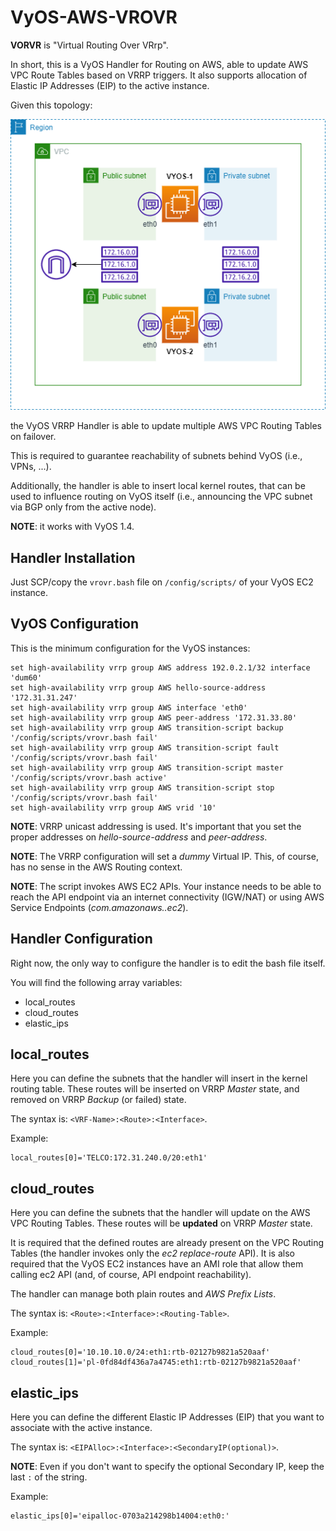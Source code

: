 # VyOS-AWS-VROVR

**VORVR** is "Virtual Routing Over VRrp".

In short, this is a VyOS Handler for Routing on AWS, able to update AWS VPC Route Tables based on VRRP triggers. It also supports allocation of Elastic IP Addresses (EIP) to the active instance.

Given this topology:

![AWS_Topology](VROVR.png)

the VyOS VRRP Handler is able to update multiple AWS VPC Routing Tables on failover.

This is required to guarantee reachability of subnets behind VyOS (i.e., VPNs, ...).

Additionally, the handler is able to insert local kernel routes, that can be used to influence routing on VyOS itself (i.e., announcing the VPC subnet via BGP only from the active node).

**NOTE**: it works with VyOS 1.4.

## Handler Installation

Just SCP/copy the `vrovr.bash` file on `/config/scripts/` of your VyOS EC2 instance.

## VyOS Configuration

This is the minimum configuration for the VyOS instances:

```
set high-availability vrrp group AWS address 192.0.2.1/32 interface 'dum60'
set high-availability vrrp group AWS hello-source-address '172.31.31.247'
set high-availability vrrp group AWS interface 'eth0'
set high-availability vrrp group AWS peer-address '172.31.33.80'
set high-availability vrrp group AWS transition-script backup '/config/scripts/vrovr.bash fail'
set high-availability vrrp group AWS transition-script fault '/config/scripts/vrovr.bash fail'
set high-availability vrrp group AWS transition-script master '/config/scripts/vrovr.bash active'
set high-availability vrrp group AWS transition-script stop '/config/scripts/vrovr.bash fail'
set high-availability vrrp group AWS vrid '10'
```

**NOTE**: VRRP unicast addressing is used. It's important that you set the proper addresses on *hello-source-address* and *peer-address*.

**NOTE**: The VRRP configuration will set a *dummy* Virtual IP. This, of course, has no sense in the AWS Routing context.

**NOTE**: The script invokes AWS EC2 APIs. Your instance needs to be able to reach the API endpoint via an internet connectivity (IGW/NAT) or using AWS Service Endpoints (*com.amazonaws.<region>.ec2*).

## Handler Configuration

Right now, the only way to configure the handler is to edit the bash file itself.

You will find the following array variables:
* local_routes
* cloud_routes
* elastic_ips

## local_routes
Here you can define the subnets that the handler will insert in the kernel routing table. These routes will be inserted on VRRP *Master* state, and removed on VRRP *Backup* (or failed) state.

The syntax is: `<VRF-Name>:<Route>:<Interface>`.

Example:
```
local_routes[0]='TELCO:172.31.240.0/20:eth1'
```

## cloud_routes
Here you can define the subnets that the handler will update on the AWS VPC Routing Tables. These routes will be **updated** on VRRP *Master* state.

It is required that the defined routes are already present on the VPC Routing Tables (the handler invokes only the *ec2 replace-route* API). It is also required that the VyOS EC2 instances have an AMI role that allow them calling ec2 API (and, of course, API endpoint reachability).

The handler can manage both plain routes and *AWS Prefix Lists*.

The syntax is: `<Route>:<Interface>:<Routing-Table>`.

Example:
```
cloud_routes[0]='10.10.10.0/24:eth1:rtb-02127b9821a520aaf'
cloud_routes[1]='pl-0fd84df436a7a4745:eth1:rtb-02127b9821a520aaf'
```

## elastic_ips
Here you can define the different Elastic IP Addresses (EIP) that you want to associate with the active instance.

The syntax is: `<EIPAlloc>:<Interface>:<SecondaryIP(optional)>`.

**NOTE**: Even if you don't want to specify the optional Secondary IP, keep the last `:` of the string.

Example:
```
elastic_ips[0]='eipalloc-0703a214298b14004:eth0:'
```
